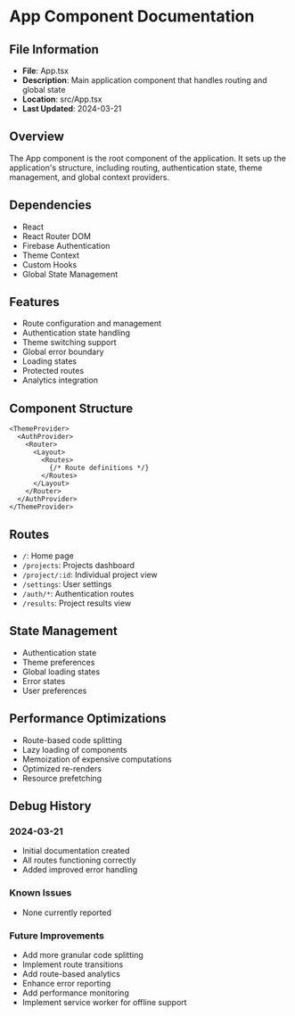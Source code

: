 # App Component Documentation

## File Information
- **File**: App.tsx
- **Description**: Main application component that handles routing and global state
- **Location**: src/App.tsx
- **Last Updated**: 2024-03-21

## Overview
The App component is the root component of the application. It sets up the application's structure, including routing, authentication state, theme management, and global context providers.

## Dependencies
- React
- React Router DOM
- Firebase Authentication
- Theme Context
- Custom Hooks
- Global State Management

## Features
- Route configuration and management
- Authentication state handling
- Theme switching support
- Global error boundary
- Loading states
- Protected routes
- Analytics integration

## Component Structure
```tsx
<ThemeProvider>
  <AuthProvider>
    <Router>
      <Layout>
        <Routes>
          {/* Route definitions */}
        </Routes>
      </Layout>
    </Router>
  </AuthProvider>
</ThemeProvider>
```

## Routes
- `/`: Home page
- `/projects`: Projects dashboard
- `/project/:id`: Individual project view
- `/settings`: User settings
- `/auth/*`: Authentication routes
- `/results`: Project results view

## State Management
- Authentication state
- Theme preferences
- Global loading states
- Error states
- User preferences

## Performance Optimizations
- Route-based code splitting
- Lazy loading of components
- Memoization of expensive computations
- Optimized re-renders
- Resource prefetching

## Debug History

### 2024-03-21
- Initial documentation created
- All routes functioning correctly
- Added improved error handling

### Known Issues
- None currently reported

### Future Improvements
- Add more granular code splitting
- Implement route transitions
- Add route-based analytics
- Enhance error reporting
- Add performance monitoring
- Implement service worker for offline support 